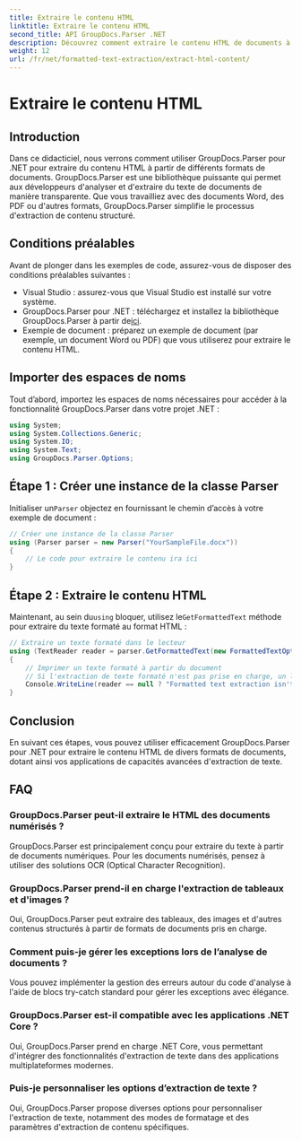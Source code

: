 ```yaml
---
title: Extraire le contenu HTML
linktitle: Extraire le contenu HTML
second_title: API GroupDocs.Parser .NET
description: Découvrez comment extraire le contenu HTML de documents à l'aide de GroupDocs.Parser pour .NET. Tutoriel facile à suivre avec des exemples de code et des conseils étape par étape.
weight: 12
url: /fr/net/formatted-text-extraction/extract-html-content/
---
```


# Extraire le contenu HTML

## Introduction
Dans ce didacticiel, nous verrons comment utiliser GroupDocs.Parser pour .NET pour extraire du contenu HTML à partir de différents formats de documents. GroupDocs.Parser est une bibliothèque puissante qui permet aux développeurs d'analyser et d'extraire du texte de documents de manière transparente. Que vous travailliez avec des documents Word, des PDF ou d'autres formats, GroupDocs.Parser simplifie le processus d'extraction de contenu structuré.
## Conditions préalables
Avant de plonger dans les exemples de code, assurez-vous de disposer des conditions préalables suivantes :
- Visual Studio : assurez-vous que Visual Studio est installé sur votre système.
-  GroupDocs.Parser pour .NET : téléchargez et installez la bibliothèque GroupDocs.Parser à partir de[ici](https://releases.groupdocs.com/parser/net/).
- Exemple de document : préparez un exemple de document (par exemple, un document Word ou PDF) que vous utiliserez pour extraire le contenu HTML.

## Importer des espaces de noms
Tout d’abord, importez les espaces de noms nécessaires pour accéder à la fonctionnalité GroupDocs.Parser dans votre projet .NET :
```csharp
using System;
using System.Collections.Generic;
using System.IO;
using System.Text;
using GroupDocs.Parser.Options;
```
## Étape 1 : Créer une instance de la classe Parser
 Initialiser un`Parser` objectez en fournissant le chemin d’accès à votre exemple de document :
```csharp
// Créer une instance de la classe Parser
using (Parser parser = new Parser("YourSampleFile.docx"))
{
    // Le code pour extraire le contenu ira ici
}
```
## Étape 2 : Extraire le contenu HTML
 Maintenant, au sein du`using` bloquer, utilisez le`GetFormattedText` méthode pour extraire du texte formaté au format HTML :
```csharp
// Extraire un texte formaté dans le lecteur
using (TextReader reader = parser.GetFormattedText(new FormattedTextOptions(FormattedTextMode.Html)))
{
    // Imprimer un texte formaté à partir du document
    // Si l'extraction de texte formaté n'est pas prise en charge, un lecteur est nul
    Console.WriteLine(reader == null ? "Formatted text extraction isn't supported" : reader.ReadToEnd());
}
```

## Conclusion
En suivant ces étapes, vous pouvez utiliser efficacement GroupDocs.Parser pour .NET pour extraire le contenu HTML de divers formats de documents, dotant ainsi vos applications de capacités avancées d'extraction de texte.

## FAQ
### GroupDocs.Parser peut-il extraire le HTML des documents numérisés ?
GroupDocs.Parser est principalement conçu pour extraire du texte à partir de documents numériques. Pour les documents numérisés, pensez à utiliser des solutions OCR (Optical Character Recognition).
### GroupDocs.Parser prend-il en charge l'extraction de tableaux et d'images ?
Oui, GroupDocs.Parser peut extraire des tableaux, des images et d'autres contenus structurés à partir de formats de documents pris en charge.
### Comment puis-je gérer les exceptions lors de l’analyse de documents ?
Vous pouvez implémenter la gestion des erreurs autour du code d'analyse à l'aide de blocs try-catch standard pour gérer les exceptions avec élégance.
### GroupDocs.Parser est-il compatible avec les applications .NET Core ?
Oui, GroupDocs.Parser prend en charge .NET Core, vous permettant d'intégrer des fonctionnalités d'extraction de texte dans des applications multiplateformes modernes.
### Puis-je personnaliser les options d’extraction de texte ?
Oui, GroupDocs.Parser propose diverses options pour personnaliser l'extraction de texte, notamment des modes de formatage et des paramètres d'extraction de contenu spécifiques.